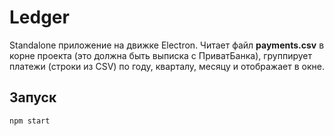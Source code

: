 # Ledger

Standalone приложение на движке Electron. Читает файл **payments.csv** в корне проекта (это должна быть выписка с ПриватБанка), группирует платежи (строки из CSV) по году, кварталу, месяцу и отображает в окне.

## Запуск

``` bash
npm start
```
